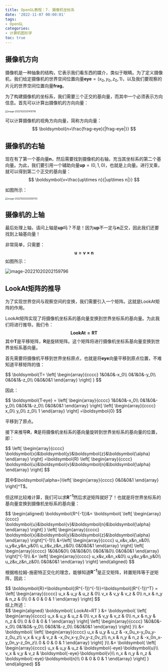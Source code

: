 ```yaml
---
title: OpenGL教程：7. 摄像机坐标系
date: '2022-11-07 00:00:01'
tags: 
- OpenGL
categories:
- 计算机图形学
toc: true
---
```


## 摄像机方向

摄像机是一种抽象的结构，它表示我们看东西的媒介，类似于眼睛。为了定义摄像机，我们给定摄像机的世界空间位置向量$\boldsymbol{eye}=(x_0,y_0,z_0,1)$，以及我们要观察的片元的世界空间位置向量$\boldsymbol{frag}$。

为了构建摄像机的坐标系，我们需要三个正交的基向量，而其中一个必须表示方向信息。首先可以计算出摄像机的方向向量：

<img src="https://cdn.jsdelivr.net/gh/InverseDa/image@master/image/image-20221020201410118.png" alt="image-20221020201410118" style="zoom:50%;" />

可以计算摄像机的视角方向向量，简称方向向量：
$$
\boldsymbol{n=\frac{frag-eye}{|frag-eye|}}
$$

## 摄像机的右轴

现在有了第一个基向量$\boldsymbol{n}$，然后需要找到摄像机的右轴，充当其坐标系的第二个基向量。为此，我们要引用一个辅助向量$\boldsymbol{up}=(0,1,0)$，也就是上向量。进行叉乘，就可以得到第二个正交的基向量：
$$
\boldsymbol{v=\frac{up\times n}{|up\times n|}}
$$







如图所示：

<img src="https://cdn.jsdelivr.net/gh/InverseDa/image@master/image/image-20221020202000743.png" alt="image-20221020202000743" style="zoom:50%;" />

## 摄像机的上轴

最后处理上轴，请问上轴是$\boldsymbol{up}$吗？不是！因为$\boldsymbol{up}$不一定与$\boldsymbol{n}$正交，因此我们还要找到上轴基向量！

非常简单，只需要：
$$
\boldsymbol{u=v\times n}
$$
如图所示：

![image-20221020202159796](https://cdn.jsdelivr.net/gh/InverseDa/image@master/image/image-20221020202159796.png)



## LookAt矩阵的推导

为了实现世界空间与观察空间的变换，我们需要引入一个矩阵。这就是LookAt矩阵的作用。

LookAt矩阵实现了将摄像机坐标系的基向量变换到世界坐标系的基向量。为此我们将进行推导。我们令：
$$
\boldsymbol{LookAt=RT}
$$
其中$\boldsymbol{T}$是平移矩阵，$\boldsymbol{R}$是旋转矩阵。这个矩阵将进行摄像机坐标系基向量变换到世界坐标系基向量。

首先需要将摄像机平移到世界坐标原点，也就是将$\boldsymbol{eye}$向量平移到原点位置，不难知道平移矩阵的值：

<div>
$$
\boldsymbol{T=
\left[
\begin{array}{cccc}
1&0&0&-x_0\\
0&1&0&-y_0\\
0&0&1&-z_0\\
0&0&0&1
\end{array}
\right]
}
$$
<div>

因此：

<div>
$$
\boldsymbol{T·eye}
=
\left[
\begin{array}{cccc}
1&0&0&-x_0\\
0&1&0&-y_0\\
0&0&1&-z_0\\
0&0&0&1
\end{array}
\right]
\left[
\begin{array}{cccc}
x_0\\
y_0\\
z_0\\
1
\end{array}
\right]
=\boldsymbol{0}
$$
<div>

平移到了原点。

接下来推导$\boldsymbol{R}$，$\boldsymbol{R}$是将摄像机坐标系的基向量旋转到世界坐标系的基向量的位置，即：

<div>
$$
\left[
\begin{array}{cccc}
\boldsymbol{x}&\boldsymbol{y}&\boldsymbol{z}&\boldsymbol{\alpha}
\end{array}
\right]
=\boldsymbol{R}
\left[
\begin{array}{cccc}
\boldsymbol{u}&\boldsymbol{v}&\boldsymbol{n}&\boldsymbol{\alpha}
\end{array}
\right]
$$
<div>

其中$\boldsymbol{\alpha=}\left[
\begin{array}{cccc}
0&0&0&1
\end{array}
\right]^T$。

但这样比较难计算，我们可以求$\boldsymbol{R^{-1}}$然后求逆矩阵就好了！也就是将世界坐标系的基向量变换到摄像机坐标系的基向量：

<div>
$$
\begin{aligned}
\boldsymbol{R^{-1}}&=
\boldsymbol{
\left[
\begin{array}{cccc}
\boldsymbol{u}&\boldsymbol{v}&\boldsymbol{n}&\boldsymbol{\alpha}
\end{array}
\right]
}
\left[
\begin{array}{cccc}
\boldsymbol{x}&\boldsymbol{y}&\boldsymbol{z}&\boldsymbol{\alpha}
\end{array}
\right]^{-1}\\
&=\left[
\begin{array}{cccc}
u_x&v_x&n_x&0\\
u_y&v_y&n_y&0\\
u_z&v_z&n_z&0\\
0&0&0&1
\end{array}
\right]
\left[
\begin{array}{cccc}
1&0&0&0\\
0&1&0&0\\
0&0&1&0\\
0&0&0&1
\end{array}
\right]^{-1}\\
&=
\left[
\begin{array}{cccc}
u_x&v_x&n_x&0\\
u_y&v_y&n_y&0\\
u_z&v_z&n_z&0\\
0&0&0&1
\end{array}
\right]
\end{aligned}
$$
<div>

根据格拉姆-施密特正交化的理念，能够知道$\boldsymbol{R^{-1}}$是正交矩阵，转置矩阵等于逆矩阵，因此：

<div>
$$
\boldsymbol{R}=\boldsymbol{(R^{-1})^{-1}}=\boldsymbol{(R^{-1})^T}
=
\left[
\begin{array}{cccc}
u_x & u_y & u_z & 0\\
v_x & v_y & v_z & 0\\
n_x & n_y & n_z & 0\\
0 & 0 & 0 & 1
\end{array}
\right]
$$
<div>
综上所述：
<div>
$$
\begin{aligned}
\boldsymbol{
LookAt=RT
}
&=
\boldsymbol{
\left[
\begin{array}{cccc}
u_x & u_y & u_z & 0\\
v_x & v_y & v_z & 0\\
n_x & n_y & n_z & 0\\
0 & 0 & 0 & 1
\end{array}
\right]
\left[
\begin{array}{cccc}
1&0&0&-x_0\\
0&1&0&-y_0\\
0&0&1&-z_0\\
0&0&0&1
\end{array}
\right]
}\\
&=
\boldsymbol{
\left[
\begin{array}{cccc}
u_x & u_y & u_z & -x_0u_x-y_0u_y-z_0u_z\\
v_x & v_y & v_z & -x_0v_x-y_0v_y-z_0v_z\\
n_x & n_y & n_z & -x_0n_x-y_0n_y-z_0n_z\\
0 & 0 & 0 & 1
\end{array}
\right]
}\\
&=
\boldsymbol{
\left[
\begin{array}{cccc}
u_x & u_y & u_z & \boldsymbol{-eye}·\boldsymbol{u}\\
v_x & v_y & v_z & \boldsymbol{-eye}·\boldsymbol{v}\\
n_x & n_y & n_z & \boldsymbol{-eye}·\boldsymbol{n}\\
0 & 0 & 0 & 1
\end{array}
\right]
}
\end{aligned}
$$
<div>
